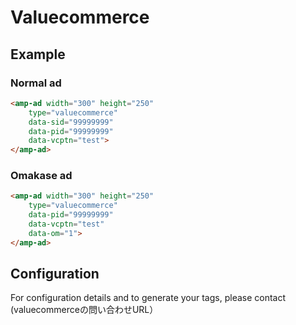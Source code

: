 <!---
Copyright 2016 The AMP HTML Authors. All Rights Reserved.

Licensed under the Apache License, Version 2.0 (the "License");
you may not use this file except in compliance with the License.
You may obtain a copy of the License at

      http://www.apache.org/licenses/LICENSE-2.0

Unless required by applicable law or agreed to in writing, software
distributed under the License is distributed on an "AS-IS" BASIS,
WITHOUT WARRANTIES OR CONDITIONS OF ANY KIND, either express or implied.
See the License for the specific language governing permissions and
limitations under the License.
-->

# Valuecommerce

## Example

### Normal ad

```html
<amp-ad width="300" height="250"
    type="valuecommerce"
    data-sid="99999999"
    data-pid="99999999"
    data-vcptn="test">
</amp-ad>
```

### Omakase ad

```html
<amp-ad width="300" height="250"
    type="valuecommerce"
    data-pid="99999999"
    data-vcptn="test"
    data-om="1">
</amp-ad>
```

###

## Configuration

For configuration details and to generate your tags, please contact (valuecommerceの問い合わせURL）

